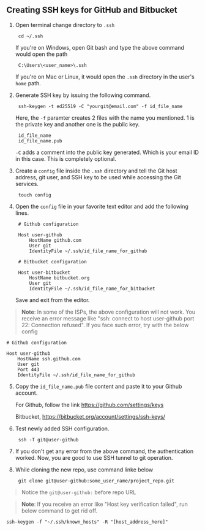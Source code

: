 ## Creating SSH keys for GitHub and Bitbucket

1. Open terminal change directory to `.ssh`

		cd ~/.ssh

	If you're on Windows, open Git bash and type the above command would open the path

		C:\Users\<user_name>\.ssh

	If you're on Mac or Linux, it would open the `.ssh` directory in the user's `home` path.
	
		
2. Generate SSH key by issuing the following command.

		ssh-keygen -t ed25519 -C "yourgit@email.com" -f id_file_name

		
	Here, the `-f` paramter creates 2 files with the name you mentioned. 1 is the private key and another one is the public key.

		id_file_name
		id_file_name.pub

	`-C` adds a comment into the public key generated. Which is your email ID in this case. This is completely optional.


3. Create a `config` file inside the `.ssh` directory and tell the Git host address, git user, and SSH key to be used while accessing the Git services.

		touch config

4. Open the `config` file in your favorite text editor and add the following lines.

		# Github configuration

		Host user-github
        	HostName github.com
        	User git
        	IdentityFile ~/.ssh/id_file_name_for_github

		# Bitbucket configuration

		Host user-bitbucket
        	HostName bitbucket.org
        	User git
        	IdentityFile ~/.ssh/id_file_name_for_bitbucket

	Save and exit from the editor.

>**Note**: In some of the ISPs, the above configuration will not work. You receive an error message like "ssh: connect to host user-github port 22: Connection refused". If you face such error, try with the below config

	# Github configuration

	Host user-github
        HostName ssh.github.com
        User git
		Port 443
        IdentityFile ~/.ssh/id_file_name_for_github

5. Copy the `id_file_name.pub` file content and paste it to your Github account.

	For Github, follow the link https://github.com/settings/keys

	Bitbucket,	https://bitbucket.org/account/settings/ssh-keys/

6. Test newly added SSH configuration.

		ssh -T git@user-github

7. If you don't get any error from the above command, the authentication worked. Now, you are good to use SSH tunnel to git operation.

8. While cloning the new repo, use command linke below

		git clone git@user-github:some_user_name/project_repo.git

>Notice the `git@user-github:` before repo URL

>**Note**: If you receive an error like "Host key verification failed", run below command to get rid off.

	ssh-keygen -f "~/.ssh/known_hosts" -R "[host_address_here]"